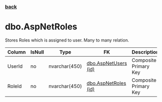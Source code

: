 ﻿### [back](../index.md)

# dbo.AspNetRoles

Stores Roles which is assigned to user. Many to many relation.

| Column | IsNull | Type          | FK                                         | Description           |
|--------|--------|---------------|--------------------------------------------|-----------------------|
| UserId | no     | nvarchar(450) | [dbo.AspNetUsers (id)](dbo.AspNetUsers.md) | Composite Primary Key |
| RoleId | no     | nvarchar(450) | [dbo.AspNetRoles (id)](dbo.AspNetRoles.md) | Composite Primary Key |


